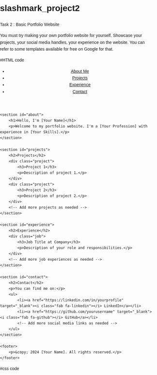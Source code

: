 # slashmark_project2
Task 2 : Basic Portfolio Website

You must try making your own portfolio website for yourself. Showcase your projects, your social media handles, your experience on the website. You can refer to some templates available for free on Google for that.


#HTML code

<!DOCTYPE html>
<html lang="en">
<head>
    <meta charset="UTF-8">
    <meta name="viewport" content="width=device-width, initial-scale=1.0">
    <title>My Portfolio</title>
    <link rel="stylesheet" href="style.css">
    <link rel="stylesheet" href="https://cdnjs.cloudflare.com/ajax/libs/font-awesome/6.0.0-beta3/css/all.min.css">
</head>
<body>
    <header>
        <nav>
            <ul>
                <li><a href="#about">About Me</a></li>
                <li><a href="#projects">Projects</a></li>
                <li><a href="#experience">Experience</a></li>
                <li><a href="#contact">Contact</a></li>
            </ul>
        </nav>
    </header>

    <section id="about">
        <h1>Hello, I'm [Your Name]</h1>
        <p>Welcome to my portfolio website. I'm a [Your Profession] with experience in [Your Skills].</p>
    </section>

    <section id="projects">
        <h2>Projects</h2>
        <div class="project">
            <h3>Project 1</h3>
            <p>Description of project 1.</p>
        </div>
        <div class="project">
            <h3>Project 2</h3>
            <p>Description of project 2.</p>
        </div>
        <!-- Add more projects as needed -->
    </section>

    <section id="experience">
        <h2>Experience</h2>
        <div class="job">
            <h3>Job Title at Company</h3>
            <p>Description of your role and responsibilities.</p>
        </div>
        <!-- Add more job experiences as needed -->
    </section>

    <section id="contact">
        <h2>Contact</h2>
        <p>You can find me on:</p>
        <ul>
            <li><a href="https://linkedin.com/in/yourprofile" target="_blank"><i class="fab fa-linkedin"></i> LinkedIn</a></li>
            <li><a href="https://github.com/yourusername" target="_blank"><i class="fab fa-github"></i> GitHub</a></li>
            <!-- Add more social media links as needed -->
        </ul>
    </section>

    <footer>
        <p>&copy; 2024 [Your Name]. All rights reserved.</p>
    </footer>
</body>
</html>
#css code
<style>
body {
    font-family: Arial, sans-serif;
    line-height: 1.6;
    margin: 0;
    padding: 0;
}

header {
    background: #333;
    color: #fff;
    padding: 1rem 0;
    text-align: center;
}

header nav ul {
    list-style: none;
    padding: 0;
}

header nav ul li {
    display: inline;
    margin: 0 1rem;
}

header nav ul li a {
    color: #fff;
    text-decoration: none;
}

section {
    padding: 2rem;
    max-width: 800px;
    margin: 0 auto;
}

#about {
    background: #f4f4f4;
    text-align: center;
}

.project, .job {
    margin-bottom: 1.5rem;
}

#contact ul {
    list-style: none;
    padding: 0;
    text-align: center;
}

#contact ul li {
    display: inline;
    margin: 0 1rem;
}

#contact ul li a {
    text-decoration: none;
    color: #333;
    font-size: 1.2rem;
}

footer {
    background: #333;
    color: #fff;
    text-align: center;
    padding: 1rem 0;
    position: fixed;
    width: 100%;
    bottom: 0;
}
</style>
